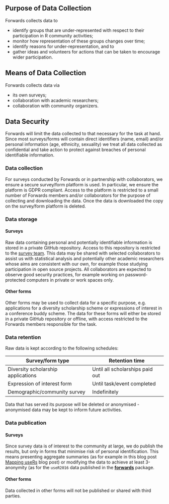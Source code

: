 ## Purpose of Data Collection

Forwards collects data to 

 - identify groups that are under-represented with respect to their 
 participation in R community activities;
 - monitor how representation of these groups changes over time;
 - identify reasons for under-representation, and to
 - gather ideas and volunteers for actions that can be taken to encourage wider participation.

## Means of Data Collection

Forwards collects data via

 - its own surveys;
 - collaboration with academic researchers;
 - collaboration with community organizers.
 
## Data Security

Forwards will limit the data collected to that necessary for the task at hand. 
Since most surveys/forms will contain direct identifiers (name, email) and/or 
personal information (age, ethnicity, sexuality) we treat all data collected 
as confidential and take action to protect against breaches of personal 
identifiable information.

### Data collection

For surveys conducted by Forwards or in partnership with collaborators, we 
ensure a secure survey/form platform is used. In particular, we ensure the 
platform is GDPR compliant. Access to the platform is restricted to a small 
number of Forwards members and/or collaborators for the purpose of collecting 
and downloading the data. Once the data is downloaded the copy on the 
survey/form platform is deleted.

### Data storage

#### Surveys

Raw data containing personal and potentially identifiable information is stored 
in a private GitHub repository. Access to this repository is restricted to the 
[survey team](https://github.com/orgs/forwards/teams/surveys/members). This data 
may be shared with selected collaborators to assist us with statistical analysis 
and potentially other academic researchers whose aims are consistent with our 
own, for example those studying participation in open source projects. All 
collaborators are expected to observe good security practices, for example 
working on password-protected computers in private or work spaces only.

#### Other forms

Other forms may be used to collect data for a specific purpose, e.g. 
applications for a diversity scholarship scheme or expressions of interest in a 
conference buddy scheme. The data for these forms will either be stored in a 
private GitHub repository or offline, with access restricted to the Forwards 
members responsible for the task. 

### Data retention

Raw data is kept according to the following schedules:

| Survey/form type                    | Retention time                   |
|-------------------------------------|----------------------------------|
| Diversity scholarship applications  | Until all scholarships paid out  |
| Expression of interest form         | Until task/event completed       |
| Demographic/community survey        | Indefinitely                     |

Data that has served its purpose will be deleted or anonymised - anonymised 
data may be kept to inform future activities.

### Data publication

#### Surveys

Since survey data is of interest to the community at large, we do publish the 
results, but only in forms that minimise risk of personal identification. This means presenting aggregate summaries (as for example in this blog post [Mapping useRs](http://forwards.github.io/blog/2017/01/13/mapping-users/) blog 
post) or modifying the data to achieve at least 3-anonymity (as for the 
`useR2016` data published in the [**forwards**](https://CRAN.R-project.org/package=forwards) package.

#### Other forms

Data collected in other forms will not be published or shared with third 
parties.
